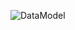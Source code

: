 ![DataModel](https://raw.githubusercontent.com/oleksandrblazhko/ai-211-yushenko/ai-211-yushenko-with-laborotory-work-7/2-SoftwareDesign/2.7-PlantUML/DataModel.puml)
